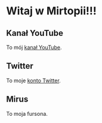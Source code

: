 # Witaj w Mirtopii!!!

## Kanał YouTube

To mój [kanał YouTube](https://www.youtube.com/channel/UCeTvOuwLO13485K-SqRUeww).

## Twitter

To moje [konto Twitter](https://twitter.com/MirusFromAvalar).

## Mirus

To moja fursona.
